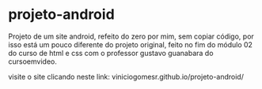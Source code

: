 # projeto-android
 Projeto de um site android, refeito do zero por mim, sem copiar código, por isso está um pouco diferente do projeto original, feito no fim do módulo 02 do curso de html e css com o professor gustavo guanabara do cursoemvideo.

 visite o site clicando neste link: viniciogomesr.github.io/projeto-android/